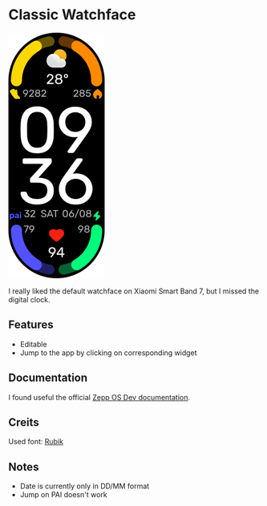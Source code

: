 # Classic Watchface

![Preview](assets/l66/images/icon.png)

I really liked the default watchface on Xiaomi Smart Band 7, but I missed the digital clock.

## Features

- Editable
- Jump to the app by clicking on corresponding widget

## Documentation

I found useful the official [Zepp OS Dev documentation](https://docs.zepp.com/).

## Creits

Used font: [Rubik](https://github.com/googlefonts/rubik)

## Notes

- Date is currently only in DD/MM format
- Jump on PAI doesn't work
